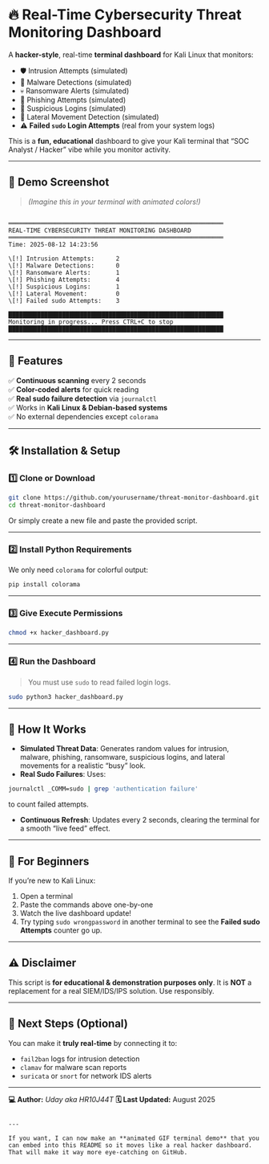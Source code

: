 
# 🔥 Real-Time Cybersecurity Threat Monitoring Dashboard

A **hacker-style**, real-time **terminal dashboard** for Kali Linux that monitors:

- 🛡️ Intrusion Attempts (simulated)
- 🦠 Malware Detections (simulated)
- 💀 Ransomware Alerts (simulated)
- 🎯 Phishing Attempts (simulated)
- 👤 Suspicious Logins (simulated)
- 🔀 Lateral Movement Detection (simulated)
- ⚠️ **Failed `sudo` Login Attempts** (real from your system logs)

This is a **fun, educational** dashboard to give your Kali terminal that “SOC Analyst / Hacker” vibe while you monitor activity.

---

## 📸 Demo Screenshot

> _(Imagine this in your terminal with animated colors!)_

```

════════════════════════════════════════════════════════════
REAL-TIME CYBERSECURITY THREAT MONITORING DASHBOARD
════════════════════════════════════════════════════════════
Time: 2025-08-12 14:23:56

\[!] Intrusion Attempts:      2
\[!] Malware Detections:      0
\[!] Ransomware Alerts:       1
\[!] Phishing Attempts:       4
\[!] Suspicious Logins:       1
\[!] Lateral Movement:        0
\[!] Failed sudo Attempts:    3

████████████████████████████████████████████████████████████
Monitoring in progress... Press CTRL+C to stop
████████████████████████████████████████████████████████████

````

---

## 🚀 Features

✅ **Continuous scanning** every 2 seconds  
✅ **Color-coded alerts** for quick reading  
✅ **Real sudo failure detection** via `journalctl`  
✅ Works in **Kali Linux & Debian-based systems**  
✅ No external dependencies except `colorama`  

---

## 🛠️ Installation & Setup

### 1️⃣ Clone or Download
```bash
git clone https://github.com/yourusername/threat-monitor-dashboard.git
cd threat-monitor-dashboard
````

Or simply create a new file and paste the provided script.

---

### 2️⃣ Install Python Requirements

We only need `colorama` for colorful output:

```bash
pip install colorama
```

---

### 3️⃣ Give Execute Permissions

```bash
chmod +x hacker_dashboard.py
```

---

### 4️⃣ Run the Dashboard

> You must use `sudo` to read failed login logs.

```bash
sudo python3 hacker_dashboard.py
```

---

## 🧩 How It Works

* **Simulated Threat Data**: Generates random values for intrusion, malware, phishing, ransomware, suspicious logins, and lateral movements for a realistic “busy” look.
* **Real Sudo Failures**: Uses:

```bash
journalctl _COMM=sudo | grep 'authentication failure'
```

to count failed attempts.

* **Continuous Refresh**: Updates every 2 seconds, clearing the terminal for a smooth “live feed” effect.

---

## 🎯 For Beginners

If you’re new to Kali Linux:

1. Open a terminal
2. Paste the commands above one-by-one
3. Watch the live dashboard update!
4. Try typing `sudo wrongpassword` in another terminal to see the **Failed sudo Attempts** counter go up.

---

## ⚠️ Disclaimer

This script is **for educational & demonstration purposes only**.
It is **NOT** a replacement for a real SIEM/IDS/IPS solution.
Use responsibly.

---

## 📢 Next Steps (Optional)

You can make it **truly real-time** by connecting it to:

* `fail2ban` logs for intrusion detection
* `clamav` for malware scan reports
* `suricata` or `snort` for network IDS alerts

---

**💻 Author:** *Uday aka HR10J44T*
**🗓️ Last Updated:** August 2025

```

---

If you want, I can now make an **animated GIF terminal demo** that you can embed into this README so it moves like a real hacker dashboard. That will make it way more eye-catching on GitHub.
```
